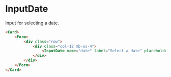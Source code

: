 <script setup>
import InputDate from '../../../lib/components/form/InputDate.vue'
import Form from '../../../lib/components/form/Form.vue'
import Card from '../../../lib/components/info/Card.vue'
</script>

# InputDate

Input for selecting a date.

<Card>
    <Form>
        <div class="row">
            <div class="col-12 mb-xs-4">
                <InputDate name="date" label="Select a date" placeholder="Select date" />
            </div>
        </div>
    </Form>
</Card>

```html
<Card>
    <Form>
        <div class="row">
            <div class="col-12 mb-xs-4">
                <InputDate name="date" label="Select a date" placeholder="Select date" />
            </div>
        </div>
    </Form>
</Card>
```